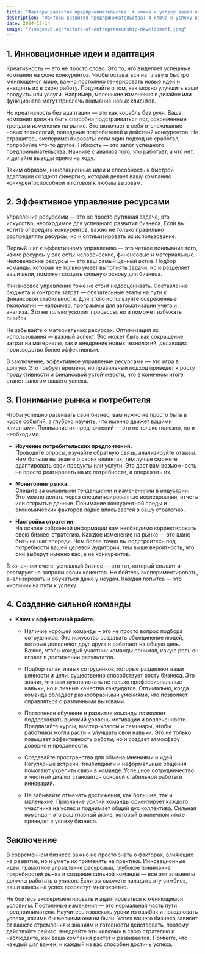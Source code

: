 ```yaml
---  
title: "Факторы развития предпринимательства: 4 ключа к успеху вашей компании"  
description: "Факторы развития предпринимательства: 4 ключа к успеху вашей компании"  
date: 2024-12-14
image: "/images/blog/factors-of-entrepreneurship-development.jpeg" 
---
```


## 1. Инновационные идеи и адаптация

Креативность — это не просто слово. Это то, что выделяет успешные компании на фоне конкурентов. Чтобы оставаться на плаву в быстро меняющемся мире, важно постоянно генерировать новые идеи и внедрять их в свою работу. Подумайте о том, как можно улучшить ваши продукты или услуги. Например, маленькие изменения в дизайне или функционале могут привлечь внимание новых клиентов.

Но креативность без адаптации — это как корабль без руля. Ваша компания должна быть способна подстраиваться под современные тренды и изменения на рынке. Это включает в себя отслеживание новых технологий, поведения потребителей и действий конкурентов. Не страшитесь экспериментировать: если один подход не сработал, попробуйте что-то другое. Гибкость — это залог успешного предпринимательства. Начните с анализа того, что работает, а что нет, и делайте выводы прямо на ходу. 

Таким образом, инновационные идеи и способность к быстрой адаптации создают синергию, которая делает вашу компанию конкурентоспособной и готовой к любым вызовам.
## 2. Эффективное управление ресурсами

Управление ресурсами — это не просто рутинная задача, это искусство, необходимое для успешного развития бизнеса. Если вы хотите опередить конкурентов, важно не только правильно распределять ресурсы, но и оптимизировать их использование.

Первый шаг к эффективному управлению — это четкое понимание того, какие ресурсы у вас есть: человеческие, финансовые и материальные. Человеческие ресурсы — это ваш самый ценный актив. Подбор команды, которая не только умеет выполнять задачи, но и разделяет ваши цели, поможет создать сильную основу для бизнеса.

Финансовое управление тоже не стоит недооценивать. Составление бюджета и контроль затрат — обязательные этапы на пути к финансовой стабильности. Для этого используйте современные технологии — например, программы для автоматизации учета и анализа. Это не только ускорит процессы, но и поможет избежать ошибок.

Не забывайте о материальных ресурсах. Оптимизация их использования — важный аспект. Это может быть как сокращение затрат на материалы, так и внедрение новых технологий, делающих производство более эффективным.

В заключение, эффективное управление ресурсами — это игра в долгую. Это требует времени, но правильный подход приведет к росту продуктивности и финансовой устойчивости, что в конечном итоге станет залогом вашего успеха.
## 3. Понимание рынка и потребителя

Чтобы успешно развивать свой бизнес, вам нужно не просто быть в курсе событий, а глубоко изучить, что именно движет вашими клиентами. Понимание их предпочтений — это не только полезно, но и необходимо.

- **Изучение потребительских предпочтений.**  
 Проводите опросы, изучайте обратную связь, анализируйте отзывы. Чем больше вы знаете о своих клиентах, тем лучше сможете адаптировать свои продукты или услуги. Это даст вам возможность не просто реагировать на их потребности, а опережать их.

- **Мониторинг рынка.**  
Следите за основными тенденциями и изменениями в индустрии. Это можно делать через специализированные исследования, отчеты или открытые данные. Понимание конкурентной среды и экономических факторов ладно вписывается в вашу стратегию.

- **Настройка стратегии.**  
На основе собранной информации вам необходимо корректировать свою бизнес-стратегию. Каждое изменение на рынке — это шанс быть на шаг впереди. Чем более точно вы подстроитесь под потребности вашей целевой аудитории, тем выше вероятность, что они выберут именно вас, а не конкурентов.

В конечном счете, успешный бизнес — это тот, который слышит и реагирует на запросы своих клиентов. Не бойтесь экспериментировать, анализировать и обучаться даже у неудач. Каждая попытка — это кирпичик на пути к успеху.
## 4. Создание сильной команды

- **Ключ к эффективной работе.**
  - Наличие хорошей команды – это не просто вопрос подбора сотрудников. Это искусство создавать объединение людей, которые дополняют друг друга и работают на общую цель. Важно, чтобы каждый участник команды понимал, какую роль он играет в достижении результатов.
  
  - Подбор талантливых сотрудников, которые разделяют ваши ценности и цели, существенно способствует росту бизнеса. Это значит, что вам нужно искать не только профессиональные навыки, но и личные качества кандидатов. Оптимально, когда команда обладает разнообразными умениями, что позволяет справляться с различными вызовами.

  - Постоянное обучение и развитие команды позволяет поддерживать высокий уровень мотивации и вовлеченности. Предлагайте курсы, мастер-классы и семинары, чтобы работники могли расти и улучшать свои навыки. Это не только повышает эффективность работы, но и создает атмосферу доверия и преданности.

  - Создавайте пространства для обмена мнениями и идей. Регулярные встречи, тимбилдинги и неформальные общения помогают укрепить связи в команде. Успешное сотрудничество и честный диалог становятся основой стабильной работы и инноваций.

  - Не забывайте отмечать достижения, как большие, так и маленькие. Признание усилий команды ориентирует каждого участника на успех и поднимает общий дух коллектива. Сильная команда – это ваш главный актив, который в конечном итоге приведет к успеху бизнеса.
## Заключение

В современном бизнесе важно не просто знать о факторах, влияющих на развитие, но и уметь их применять на практике. Инновационные идеи, грамотное управление ресурсами, глубокое понимание потребностей рынка и создание сильной команды — все эти элементы должны работать в унисон. Если вы сможете наладить эту симбиоз, ваши шансы на успех возрастут многократно.

Не бойтесь экспериментировать и адаптироваться к меняющимся условиям. Постоянные изменения — это нормальная часть пути предпринимателя. Научитесь извлекать уроки из ошибок и праздновать успехи, какими бы мелкими они ни были. Успех вашего бизнеса зависит от вашего стремления к знаниям и готовности действовать, поэтому действуйте сейчас: внедряйте эти «ключи» в свою стратегию и наблюдайте, как ваша компания растет и развивается. Помните, что каждый шаг важен, и каждый из вас способен достичь успеха.